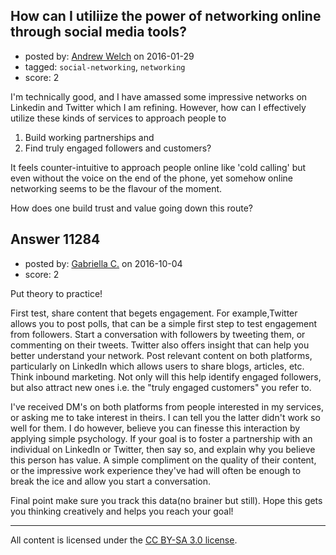 ## How can I utiliize the power of networking online through social media tools?

- posted by: [Andrew Welch](https://stackexchange.com/users/112525/andrew-welch) on 2016-01-29
- tagged: `social-networking`, `networking`
- score: 2

I'm technically good, and I have amassed some impressive networks on Linkedin and Twitter which I am refining. However, how can I effectively utilize these kinds of services to approach people to 
 

 1. Build working partnerships and   
 2. Find truly engaged followers and customers? 

It feels counter-intuitive to approach people online like 'cold calling' but even without the voice on the end of the phone, yet somehow online networking seems to be the flavour of the moment.

How does one build trust and value going down this route?


## Answer 11284

- posted by: [Gabriella C.](https://stackexchange.com/users/9324351/gabriella-c) on 2016-10-04
- score: 2

Put theory to practice!
 
First test, share content that begets engagement. For example,Twitter allows you to post polls, that can be a simple first step to test engagement from followers. Start a conversation with followers by tweeting them, or commenting on their tweets. Twitter also offers insight that can help you better understand your network. Post relevant content on both platforms, particularly on LinkedIn which allows users to share blogs, articles, etc. Think inbound marketing. Not only will this help identify engaged followers, but also attract new ones i.e. the "truly engaged customers" you refer to. 

I've received DM's on both platforms from people interested in my services, or asking me to take interest in theirs. I can tell you the latter didn't work so well for them. I do however, believe you can finesse this interaction by applying simple psychology. If your goal is to foster a partnership with an individual on LinkedIn or Twitter, then say so, and explain why you believe this person has value. A simple compliment on the quality of their content, or the impressive work experience they've had will often be enough to break the ice and allow you start a conversation.

Final point make sure you track this data(no brainer but still). Hope this gets you thinking creatively and helps you reach your goal!






---

All content is licensed under the [CC BY-SA 3.0 license](https://creativecommons.org/licenses/by-sa/3.0/).
